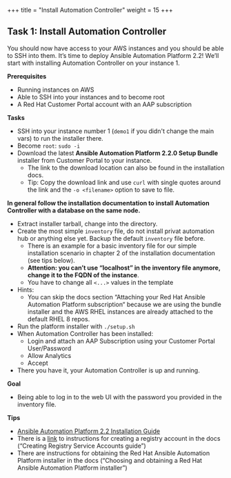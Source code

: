 +++
title = "Install Automation Controller"
weight = 15
+++

## Task 1: Install Automation Controller 

You should now have access to your AWS instances and you should be able to SSH into them. It’s time to deploy Ansible Automation Platform 2.2! We’ll start with installing Automation Controller on your instance 1.

**Prerequisites**
* Running instances on AWS
* Able to SSH into your instances and to become root
* A Red Hat Customer Portal account with an AAP subscription

**Tasks**
* SSH into your instance number 1 (`demo1` if you didn't change the main vars) to run the installer there.
* Become `root`: `sudo -i` 
* Download the latest **Ansible Automation Platform 2.2.0 Setup Bundle** installer from Customer Portal to your instance. 
    * The link to the download location can also be found in the installation docs. 
    * Tip: Copy the download link and use `curl` with single quotes around the link and the `-o <filename>` option to save to file. 

**In general follow the installation documentation to install Automation Controller with a database on the same node.** 

* Extract installer tarball, change into the directory. 
* Create the most simple `inventory` file, do not install privat automation hub or anything else yet. Backup the default `inventory` file before. 
    * There is an example for a basic inventory file for our simple installation scenario in chapter 2 of the installation documentation (see tips below). 
    * **Attention: you can’t use “localhost” in the inventory file  anymore, change it to the FQDN of the instance**.
    * You have to change all `<...>` values in the template 
* Hints:
    * You can skip the docs section “Attaching your Red Hat Ansible Automation Platform subscription“ because we are using the bundle installer and the AWS RHEL instances are already attached to the default RHEL 8 repos.
* Run the platform installer with `./setup.sh`
* When Automation Controller has been installed: 
    * Login and attach an AAP Subscription using your Customer Portal User/Password
    * Allow Analytics
    * Accept 
* There you have it, your Automation Controller is up and running.

**Goal**
* Being able to log in to the web UI with the password you provided in the inventory file.

**Tips**
* [Ansible Automation Platform 2.2 Installation Guide](https://access.redhat.com/documentation/en-us/red_hat_ansible_automation_platform/2.2/html-single/red_hat_ansible_automation_platform_installation_guide/index)
* There is a [link](https://access.redhat.com/RegistryAuthentication#creating-registry-service-accounts-6) to instructions for creating a registry account in the docs (“Creating Registry Service Accounts guide”)
* There are instructions for obtaining the Red Hat Ansible Automation Platform installer in the docs (“Choosing and obtaining a Red Hat Ansible Automation Platform installer”)
